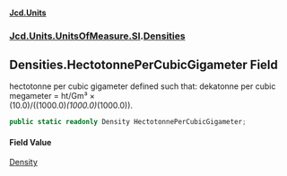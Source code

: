 #### [Jcd.Units](index.md 'index')
### [Jcd.Units.UnitsOfMeasure.SI](Jcd.Units.UnitsOfMeasure.SI.md 'Jcd.Units.UnitsOfMeasure.SI').[Densities](Densities.md 'Jcd.Units.UnitsOfMeasure.SI.Densities')

## Densities.HectotonnePerCubicGigameter Field

hectotonne per cubic gigameter defined such that: dekatonne per cubic megameter = ht/Gm³ ×  
(10.0)/((1000.0)*(1000.0)*(1000.0)).

```csharp
public static readonly Density HectotonnePerCubicGigameter;
```

#### Field Value
[Density](Density.md 'Jcd.Units.UnitTypes.Density')